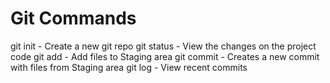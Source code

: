 # Git Commands

git init - Create a new git repo
git status - View the changes on the project code 
git add - Add files to Staging area
git commit - Creates a new commit with files from Staging area
git log - View recent commits